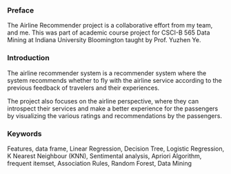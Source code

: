 ### Preface
The Airline Recommender project is a collaborative effort from my team, and me. This was part of academic course project for CSCI-B 565 Data Mining at Indiana University Bloomington taught by Prof. Yuzhen Ye.

### Introduction

The airline recommender system is a recommender system where the system recommends whether to fly with the airline service according to the previous feedback of travelers and their experiences. 

The project also focuses on the airline perspective, where they can introspect their services and make a better experience for the passengers by visualizing the various ratings and recommendations by the passengers.

### Keywords
Features, data frame, Linear Regression, Decision Tree, Logistic Regression, K Nearest Neighbour (KNN), Sentimental analysis, Apriori Algorithm, frequent itemset, Association Rules, Random Forest, Data Mining


